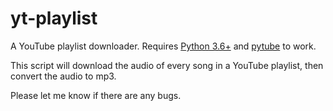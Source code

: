 # yt-playlist
A YouTube playlist downloader. Requires [Python 3.6+](https://www.python.org/downloads/) and [pytube](https://github.com/nficano/pytube) to work.

This script will download the audio of every song in a YouTube playlist, then convert the audio to mp3. 

Please let me know if there are any bugs.
